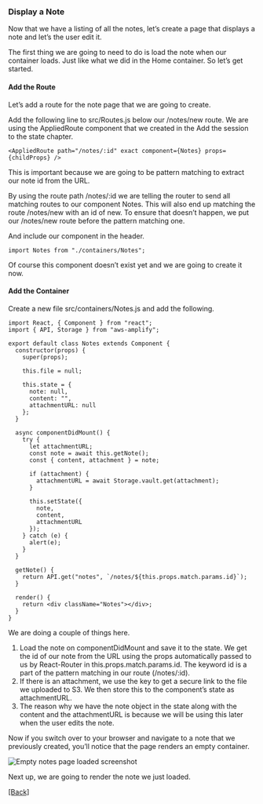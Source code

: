 ### **Display a Note**
Now that we have a listing of all the notes, let’s create a page that displays a note and let’s the user edit it.

The first thing we are going to need to do is load the note when our container loads. Just like what we did in the Home container. So let’s get started.

#### Add the Route
Let’s add a route for the note page that we are going to create.

Add the following line to src/Routes.js below our /notes/new route. We are using the AppliedRoute component that we created in the Add the session to the state chapter.

```
<AppliedRoute path="/notes/:id" exact component={Notes} props={childProps} />
```

This is important because we are going to be pattern matching to extract our note id from the URL.

By using the route path /notes/:id we are telling the router to send all matching routes to our component Notes. This will also end up matching the route /notes/new with an id of new. To ensure that doesn’t happen, we put our /notes/new route before the pattern matching one.

And include our component in the header.

```
import Notes from "./containers/Notes";
```

Of course this component doesn’t exist yet and we are going to create it now.

#### Add the Container
Create a new file src/containers/Notes.js and add the following.

```
import React, { Component } from "react";
import { API, Storage } from "aws-amplify";

export default class Notes extends Component {
  constructor(props) {
    super(props);

    this.file = null;

    this.state = {
      note: null,
      content: "",
      attachmentURL: null
    };
  }

  async componentDidMount() {
    try {
      let attachmentURL;
      const note = await this.getNote();
      const { content, attachment } = note;

      if (attachment) {
        attachmentURL = await Storage.vault.get(attachment);
      }

      this.setState({
        note,
        content,
        attachmentURL
      });
    } catch (e) {
      alert(e);
    }
  }

  getNote() {
    return API.get("notes", `/notes/${this.props.match.params.id}`);
  }

  render() {
    return <div className="Notes"></div>;
  }
}
```

We are doing a couple of things here.

1. Load the note on componentDidMount and save it to the state. We get the id of our note from the URL using the props automatically passed to us by React-Router in this.props.match.params.id. The keyword id is a part of the pattern matching in our route (/notes/:id).
2. If there is an attachment, we use the key to get a secure link to the file we uploaded to S3. We then store this to the component’s state as attachmentURL.
3. The reason why we have the note object in the state along with the content and the attachmentURL is because we will be using this later when the user edits the note.

Now if you switch over to your browser and navigate to a note that we previously created, you’ll notice that the page renders an empty container.

![Empty notes page loaded screenshot](https://d33wubrfki0l68.cloudfront.net/7e805e32290774b64d0ab10e38c30370d63a7dc8/29a30/assets/empty-notes-page-loaded.png)

Next up, we are going to render the note we just loaded.


[[Back]](https://github.com/eksant/serverless-react-aws)
